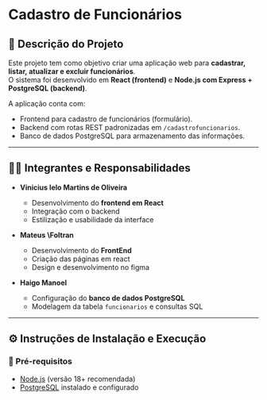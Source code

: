 # Cadastro de Funcionários

## 📌 Descrição do Projeto
Este projeto tem como objetivo criar uma aplicação web para **cadastrar, listar, atualizar e excluir funcionários**.  
O sistema foi desenvolvido em **React (frontend)** e **Node.js com Express + PostgreSQL (backend)**.  

A aplicação conta com:
- Frontend para cadastro de funcionários (formulário).
- Backend com rotas REST padronizadas em `/cadastrofuncionarios`.
- Banco de dados PostgreSQL para armazenamento das informações.

---

## 👨‍💻 Integrantes e Responsabilidades

- **Vinicius Ielo Martins de Oliveira**  
  - Desenvolvimento do **frontend em React**  
  - Integração com o backend  
  - Estilização e usabilidade da interface  

- **Mateus \Foltran**  
  - Desenvolvimento do **FrontEnd**  
  - Criação das páginas em react
  - Design e desenvolvimento no figma 

- **Haigo Manoel**  
  - Configuração do **banco de dados PostgreSQL**  
  - Modelagem da tabela `funcionarios` e consultas SQL  



---

## ⚙️ Instruções de Instalação e Execução

### 🔹 Pré-requisitos
- [Node.js](https://nodejs.org/) (versão 18+ recomendada)  
- [PostgreSQL](https://www.postgresql.org/) instalado e configurado  



